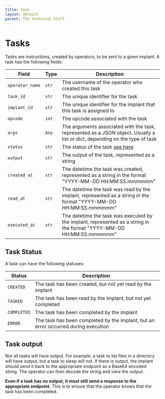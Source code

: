 ```yaml
---
title: Task
layout: default
parent: The Technical Stuff
---
```


# Tasks

Tasks are instructions, created by operators, to be sent to a given implant.
A task has the following fields:

| Field       | Type          |Description |
|-------------|---------------|------------|
| `operator_name` | `str` | The username of the operator who created this task|
| `task_id`     | `str` | The unique identifier for the task |
| `implant_id`  | `str` | The unique identifier for the implant that this task is assigned to |
| `opcode`      | `int` | The opcode associated with the task |
| `args`        | `Any` | The arguments associated with the task, represented as a JSON object. Usually a list or dict, depending on the type of task |
| `status`      | `str` | The status of the task [see here](#task-status) |
| `output`      | `str` | The output of the task, represented as a string |
| `created_at`  | `str` | The datetime the task was created, represented as a string in the format "YYYY-MM-DD HH:MM:SS.mmmmmm"   |
| `read_at`     | `str` | The datetime the task was read by the implant, represented as a string in the format "YYYY-MM-DD HH:MM:SS.mmmmmm" |
| `executed_at` | `str` | The datetime the task was executed by the implant, represented as a string in the format "YYYY-MM-DD HH:MM:SS.mmmmmm" |

## Task Status

A task can have the following statuses:

| Status       | Description |
|--------------|-------------|
| `CREATED`    | The task has been created, but not yet read by the implant |
| `TASKED`     | The task has been read by the implant, but not yet completed |
| `COMPLETED`  | The task has been completed by the implant |
| `ERROR`      | The task has been completed by the implant, but an error occurred during execution |

## Task output

Not all tasks will have output. For example, a task to list files in a directory will have output, but a task to sleep will not. If there is output, the implant should send it back to the appropriate endpoint as a Base64 encoded string. The operator can then decode the string and view the output.

**Even if a task has no output, it must still send a response to the appropriate endpoint.** This is to ensure that the operator knows that the task has been completed.